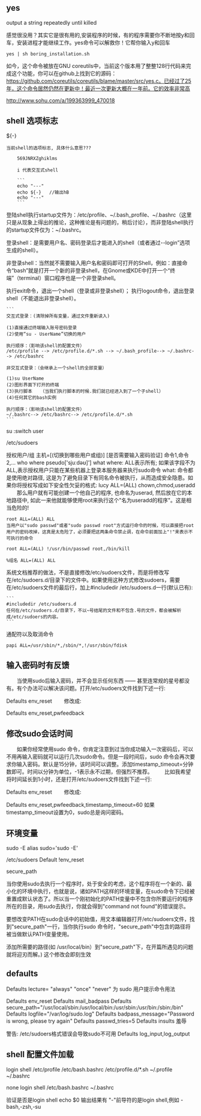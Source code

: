 ## yes

output a string repeatedly until killed

感觉很没用？其实它是很有用的,安装程序的时候，有的程序需要你不断地按y和回车，安装进程才能继续工作。yes命令可以解救你！它帮你输入y和回车

```
yes | sh boring_installation.sh

```

如今，这个命令被放在GNU coreutils中，当前这个版本用了整整128行代码来完成这个功能，你可以在github上找到它的源码：https://github.com/coreutils/coreutils/blame/master/src/yes.c。已经过了25年，这个命令居然仍然在更新中！最近一次更新大概在一年前。它的效率非常高

http://www.sohu.com/a/199363999_470018


## shell 选项标志

${-}

    当前shell的选项标志, 具体什么意思???

        569JNRXZghiklms

        i 代表交互式shell

        ```
        echo "---"
        echo ${-}   //输出hB
        echo "---"
        ```

登陆shell执行startup文件为：/etc/profile、~/.bash_profile、~/.bashrc（这里只是从现象上得出的推论，这种推论是有问题的，稍后讨论），而非登陆shell执行的startup文件仅为：~/.bashrc。


登录shell：是需要用户名、密码登录后才能进入的shell（或者通过--login”选项生成的shell）。

非登录shell：当然就不需要输入用户名和密码即可打开的Shell，例如：直接命令“bash”就是打开一个新的非登录shell，在Gnome或KDE中打开一个“终端”（terminal）窗口程序也是一个非登录shell。

执行exit命令，退出一个shell（登录或非登录shell）；
执行logout命令，退出登录shell（不能退出非登录shell）。


    ```
    交互式登录：(清除掉所有变量，通过文件重新读入)

    (1)直接通过终端输入账号密码登录
    (2)使用“su - UserName”切换的用户

    执行顺序：（影响该shell的配置文件）
    /etc/profile --> /etc/profile.d/*.sh --> ~/.bash_profile--> ~/.bashrc--> /etc/bashrc

    非交互式登录：（会继承上一个shell的全部变量）

    (1)su UserName
    (2)图形界面下打开的终端
    (3)执行脚本   （当我们执行脚本的时候.我们就已经进入到了一个子shell）
    (4)任何其它的bash实例

    执行顺序：（影响该shell的配置文件）
    ~/.bashrc--> /etc/bashrc--> /etc/profile.d/*.sh
    ```



su :switch user

/etc/sudoers

授权用户/组 主机=[(切换到哪些用户或组)] [是否需要输入密码验证] 命令1,命令2,...
who where pseudo['sjuːdəʊ]'] what
    where: ALL表示所有; 如果该字段不为ALL,表示授权用户只能在某些机器上登录本服务器来执行sudo命令
    what: 命令都是使用绝对路径, 这是为了避免目录下有同名命令被执行，从而造成安全隐患。如果你将授权写成如下安全性欠妥的格式:
        lucy ALL=(ALL) chown,chmod,useradd
    　　那么用户就有可能创建一个他自己的程序, 也命名为userad, 然后放在它的本地路径中, 如此一来他就能够使用root来执行这个"名为useradd的程序"。这是相当危险的!


    root ALL=(ALL) ALL
    当用户以"sudo passwd"或者"sudo passwd root"方式运行命令的时候，可以直接把root用户的密码改掉，这真是太危险了，必须要把这两条命令禁止调，在命令前面加上"!"来表示不可执行的命令

    root ALL=(ALL) !/usr/bin/passwd root,/bin/kill

    %组名 ALL=(ALL) ALL


系统文档推荐的做法，不是直接修改/etc/sudoers文件，而是将修改写在/etc/sudoers.d/目录下的文件中。如果使用这种方式修改sudoers，需要在/etc/sudoers文件的最后行，加上#includedir /etc/sudoers.d一行(默认已有):

    ```
    #includedir /etc/sudoers.d
    任何在/etc/sudoers.d/目录下，不以~号结尾的文件和不包含.号的文件，都会被解析成/etc/sudoers的内容。
    ```

通配符以及取消命令
```
papi ALL=/usr/sbin/*,/sbin/*,!/usr/sbin/fdisk
```
## 输入密码时有反馈
　　当使用sudo后输入密码，并不会显示任何东西 —— 甚至连常规的星号都没有。有个办法可以解决该问题。打开/etc/sudoers文件找到下述一行:

Defaults env_reset
　　修改成:

Defaults env_reset,pwfeedback

## 修改sudo会话时间
　　如果你经常使用sudo 命令，你肯定注意到过当你成功输入一次密码后，可以不用再输入密码就可以运行几次sudo命令。但是一段时间后，sudo 命令会再次要求你输入密码。默认是15分钟，该时间可以调整。添加timestamp_timeout=分钟数即可。时间以分钟为单位，-1表示永不过期，但强烈不推荐。
　　比如我希望将时间延长到1小时，还是打开/etc/sudoers文件找到下述一行:

Defaults env_reset
　　修改成:

Defaults env_reset,pwfeedback,timestamp_timeout=60
     如果timestamp_timeout设置为0，sudo总是询问密码。

## 环境变量
sudo -E 
alias sudo='sudo -E'

/etc/sudoers 
    Default !env_reset

secure_path

当你使用sudo去执行一个程序时，处于安全的考虑，这个程序将在一个新的、最小化的环境中执行，也就是说，诸如PATH这样的环境变量，在sudo命令下已经被重置成默认状态了。所以当一个刚初始化的PATH变量中不包含你所要运行的程序所在的目录，用sudo去执行，你就会得到"command not found"的错误提示。

要想改变PATH在sudo会话中的初始值，用文本编辑器打开/etc/sudoers文件，找到"secure_path"一行，当你执行sudo 命令时，"secure_path"中包含的路径将被当做默认PATH变量使用。

添加所需要的路径(如 /usr/local/bin）到"secure_path"下，在开篇所遇见的问题就将迎刃而解。)
这个修改会即刻生效


## defaults

Defaults    lecture=
    "always"
    "once"
    "never"
    为 sudo 用户提示命令用法

Defaults    env_reset
Defaults    mail_badpass
Defaults    secure_path="/usr/local/sbin:/usr/local/bin:/usr/sbin:/usr/bin:/sbin:/bin"
Defaults    logfile="/var/log/sudo.log"
Defaults    badpass_message="Password is wrong, please try again"
Defaults    passwd_tries=5
Defaults    insults 羞辱

警告: /etc/sudoers格式错误会导致sudo不可用
Defaults    log_input,log_output


## shell 配置文件加载

login shell
    /etc/profile
        /etc/bash.bashrc
        /etc/profile.d/*.sh
    ~/.profile
        ~/.bashrc

none login shell
    /etc/bash.bashrc
    ~/.bashrc

验证是否是login shell
echo $0
输出结果有 "-"前导符的是login shell,例如 -bash,-zsh,-su
